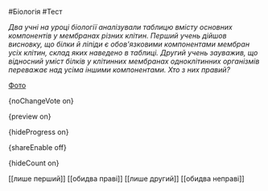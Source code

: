 #Біологія #Тест

*Два учні на уроці біології аналізували таблицю вмісту основних компонентів у мембранах різних клітин. Перший учень дійшов висновку, що білки й ліпіди є обов'язковими компонентами мембран усіх клітин, склад яких наведено в таблиці. Другий учень зауважив, що відносний уміст білків у клітинних мембранах одноклітинних організмів переважає над усіма іншими компонентами. Хто з них правий?*

[Фото](https://zno.osvita.ua//doc/images/znotest/80/8080/5_30.jpg)

{noChangeVote on}

{preview on}

{hideProgress on}

{shareEnable off}

{hideCount on}

[[лише перший]]
[[обидва праві]]
[[лише другий]]
[[обидва неправі]]
